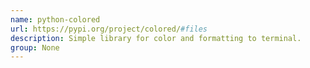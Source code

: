 ```yaml
---
name: python-colored
url: https://pypi.org/project/colored/#files
description: Simple library for color and formatting to terminal.
group: None
---
```

